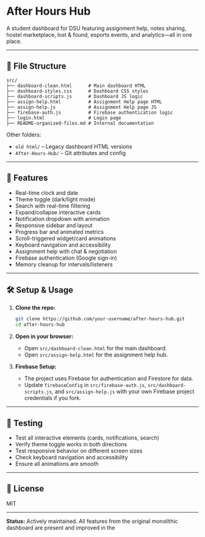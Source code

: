 # After Hours Hub

A student dashboard for DSU featuring assignment help, notes sharing, hostel marketplace, lost & found, esports events, and analytics—all in one place.

---

## 📁 File Structure

```
src/
├── dashboard-clean.html      # Main dashboard HTML
├── dashboard-styles.css      # Dashboard CSS styles
├── dashboard-scripts.js      # Dashboard JS logic
├── assign-help.html          # Assignment Help page HTML
├── assign-help.js            # Assignment Help page JS
├── firebase-auth.js          # Firebase authentication logic
├── login.html                # Login page
├── README-organized-files.md # Internal documentation
```
Other folders:
- `old html/` – Legacy dashboard HTML versions
- `After-Hours-Hub/` – Git attributes and config

---

## 🚀 Features

- Real-time clock and date
- Theme toggle (dark/light mode)
- Search with real-time filtering
- Expand/collapse interactive cards
- Notification dropdown with animation
- Responsive sidebar and layout
- Progress bar and animated metrics
- Scroll-triggered widget/card animations
- Keyboard navigation and accessibility
- Assignment help with chat & negotiation
- Firebase authentication (Google sign-in)
- Memory cleanup for intervals/listeners

---

## 🛠️ Setup & Usage

1. **Clone the repo:**
   ```sh
   git clone https://github.com/your-username/after-hours-hub.git
   cd after-hours-hub
   ```

2. **Open in your browser:**
   - Open `src/dashboard-clean.html` for the main dashboard.
   - Open `src/assign-help.html` for the assignment help hub.

3. **Firebase Setup:**
   - The project uses Firebase for authentication and Firestore for data.
   - Update `firebaseConfig` in `src/firebase-auth.js`, `src/dashboard-scripts.js`, and `src/assign-help.js` with your own Firebase project credentials if you fork.

---

## 🧪 Testing

- Test all interactive elements (cards, notifications, search)
- Verify theme toggle works in both directions
- Test responsive behavior on different screen sizes
- Check keyboard navigation and accessibility
- Ensure all animations are smooth

---

## 📄 License

MIT

---

**Status:** Actively maintained. All features from the original monolithic dashboard are present and improved in the

